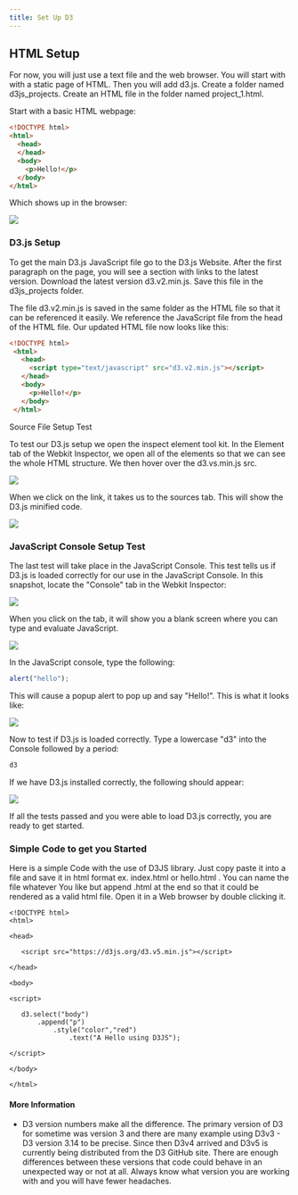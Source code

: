 ```yaml
---
title: Set Up D3
---
```

  
## HTML Setup

For now, you will just use a text file and the web browser. You will start with with a static page of HTML. Then you will add d3.js.
Create a folder named d3js_projects. Create an HTML file in the folder named project_1.html.

Start with a basic HTML webpage:

```html
<!DOCTYPE html>
<html>
  <head>
  </head>
  <body>
    <p>Hello!</p>
  </body>
</html>
```

Which shows up in the browser:

![](https://d1gg5jm9r4jrt6.cloudfront.net/project_1_browser_snapshot_600x198.png)

### D3.js Setup

To get the main D3.js JavaScript file go to the D3.js Website. After the first paragraph on the page, you will see a section with links to the latest version. Download the latest version d3.v2.min.js. Save this file in the d3js_projects folder.

The file d3.v2.min.js is saved in the same folder as the HTML file so that it can be referenced it easily. We reference the JavaScript file from the head of the HTML file. Our updated HTML file now looks like this:

```html
<!DOCTYPE html>
 <html>
   <head>
     <script type="text/javascript" src="d3.v2.min.js"></script>
   </head>
   <body>
     <p>Hello!</p>
   </body>
 </html>
 ```
 
 Source File Setup Test
 
 To test our D3.js setup we open the inspect element tool kit. In the Element tab of the Webkit Inspector, we open all of the elements so that we can see the whole HTML structure. We then hover over the d3.vs.min.js src.
 
 ![](https://d1gg5jm9r4jrt6.cloudfront.net/d3.js.installation.check.png)
 
 When we click on the link, it takes us to the sources tab. This will show the D3.js minified code.
 
 ![](https://d1gg5jm9r4jrt6.cloudfront.net/d3.js.source.check.png)
 
 ### JavaScript Console Setup Test
 
 The last test will take place in the JavaScript Console. This test tells us if D3.js is loaded correctly for our use in the JavaScript Console.
 In this snapshot, locate the "Console" tab in the Webkit Inspector: 
 
 ![](https://d1gg5jm9r4jrt6.cloudfront.net/d3.js.installation.check.png)
 
 When you click on the tab, it will show you a blank screen where you can type and evaluate JavaScript.
 
 ![](https://d1gg5jm9r4jrt6.cloudfront.net/JavaScript_Console_600x170.png)
 
 In the JavaScript console, type the following:
 
 ```javascript
 alert("hello");
 ```
 
 This will cause a popup alert to pop up and say "Hello!". This is what it looks like: 
 
 ![](https://d1gg5jm9r4jrt6.cloudfront.net/JavaScript_Consoler_Alert_600x335.png)
 
 Now to test if D3.js is loaded correctly. Type a lowercase "d3" into the Console followed by a period:
 
  ```javascript
 d3
 ```
 
 If we have D3.js installed correctly, the following should appear:
 
 ![](https://d1gg5jm9r4jrt6.cloudfront.net/d3.js.javascript.console_300x420.png)
 
 If all the tests passed and you were able to load D3.js correctly, you are ready to get started.
 
 ### Simple Code to get you Started
 
 Here is a simple Code with the use of D3JS library. Just copy paste it into a file and save it in html format ex. index.html or hello.html . You can name the file whatever You like but append .html at the end so that it could be rendered as a valid html file. Open it in a Web browser by double clicking it.
 
 ```
 <!DOCTYPE html>
<html>

<head>

	<script src="https://d3js.org/d3.v5.min.js"></script>

</head>

<body>

<script>
		
	d3.select("body")
		.append("p")
			.style("color","red")
				.text("A Hello using D3JS");
				
</script>

</body>

</html>
 
 ```
    
 #### More Information
   * D3 version numbers make all the difference.  The primary version of D3 for sometime was version 3 and there are many example using D3v3 - D3 version 3.14 to be precise.  Since then D3v4 arrived and D3v5 is currently being distributed from the D3 GitHub site.  There are enough differences between these versions that code could behave in an unexpected way or not at all.  Always know what version you are working with and you will have fewer headaches.
